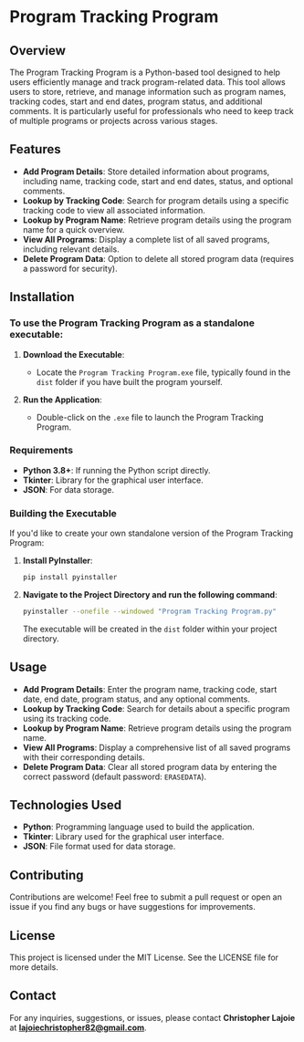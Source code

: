 # **Program Tracking Program**

## **Overview**

The Program Tracking Program is a Python-based tool designed to help users efficiently manage and track program-related data. This tool allows users to store, retrieve, and manage information such as program names, tracking codes, start and end dates, program status, and additional comments. It is particularly useful for professionals who need to keep track of multiple programs or projects across various stages.

## **Features**

- **Add Program Details**: Store detailed information about programs, including name, tracking code, start and end dates, status, and optional comments.
- **Lookup by Tracking Code**: Search for program details using a specific tracking code to view all associated information.
- **Lookup by Program Name**: Retrieve program details using the program name for a quick overview.
- **View All Programs**: Display a complete list of all saved programs, including relevant details.
- **Delete Program Data**: Option to delete all stored program data (requires a password for security).

## **Installation**

### **To use the Program Tracking Program as a standalone executable:**

1. **Download the Executable**:
   - Locate the `Program Tracking Program.exe` file, typically found in the `dist` folder if you have built the program yourself.

2. **Run the Application**:
   - Double-click on the `.exe` file to launch the Program Tracking Program.

### **Requirements**

- **Python 3.8+**: If running the Python script directly.
- **Tkinter**: Library for the graphical user interface.
- **JSON**: For data storage.

### **Building the Executable**

If you'd like to create your own standalone version of the Program Tracking Program:

1. **Install PyInstaller**:

    ```bash
    pip install pyinstaller
    ```

2. **Navigate to the Project Directory and run the following command**:

    ```bash
    pyinstaller --onefile --windowed "Program Tracking Program.py"
    ```

    The executable will be created in the `dist` folder within your project directory.

## **Usage**

- **Add Program Details**: Enter the program name, tracking code, start date, end date, program status, and any optional comments.
- **Lookup by Tracking Code**: Search for details about a specific program using its tracking code.
- **Lookup by Program Name**: Retrieve program details using the program name.
- **View All Programs**: Display a comprehensive list of all saved programs with their corresponding details.
- **Delete Program Data**: Clear all stored program data by entering the correct password (default password: `ERASEDATA`).

## **Technologies Used**

- **Python**: Programming language used to build the application.
- **Tkinter**: Library used for the graphical user interface.
- **JSON**: File format used for data storage.

## **Contributing**

Contributions are welcome! Feel free to submit a pull request or open an issue if you find any bugs or have suggestions for improvements.

## **License**

This project is licensed under the MIT License. See the LICENSE file for more details.

## **Contact**

For any inquiries, suggestions, or issues, please contact **Christopher Lajoie** at **lajoiechristopher82@gmail.com**.
